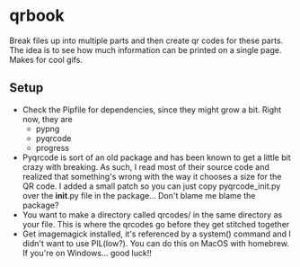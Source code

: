 # qrbook
Break files up into multiple parts and then create qr codes for these parts. The idea is to see how much information can be printed on a single page. Makes for cool gifs.

## Setup ##

  * Check the Pipfile for dependencies, since they might grow a bit.
  Right now, they are
      * pypng
      * pyqrcode
      * progress
  * Pyqrcode is sort of an old package and has been known to get a little bit crazy with breaking. As such, I read most of their source code and realized that something's wrong with the way it chooses a size for the QR code. I added a small patch so you can just copy pyqrcode_init.py over the __init__.py file in the package... Don't blame me blame the package?
  * You want to make a directory called qrcodes/ in the same directory as your file. This is where the qrcodes go before they get stitched together
  * Get imagemagick installed, it's referenced by a system() command and I didn't want to use PIL(low?). You can do this on MacOS with homebrew. If you're on Windows... good luck!!
